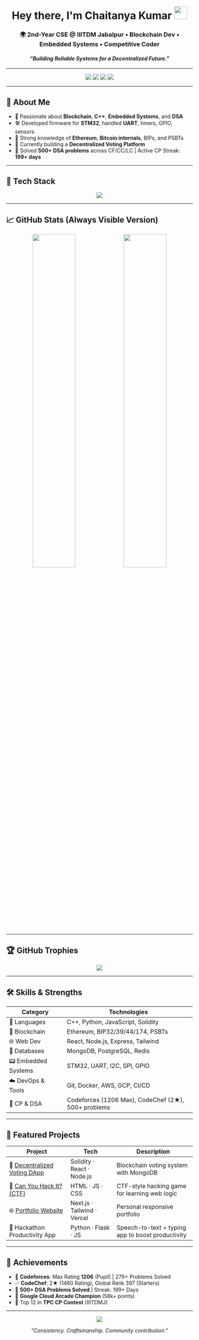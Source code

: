 <!-- WAVE HEADER -->


<h1 align="center">Hey there, I'm Chaitanya Kumar <img src="https://media.giphy.com/media/hvRJCLFzcasrR4ia7z/giphy.gif" width="35px"></h1>

<h3 align="center">🌍 2nd-Year CSE @ IIITDM Jabalpur • Blockchain Dev • Embedded Systems • Competitive Coder</h3>
<h4 align="center"><i>“Building Reliable Systems for a Decentralized Future.”</i></h4>

---

<!-- CONTACT -->
<p align="center">
  <a href="mailto:chaitanya21kr@gmail.com"><img src="https://img.shields.io/badge/Gmail-D14836?style=for-the-badge&logo=gmail&logoColor=white"/></a>
  <a href="https://www.linkedin.com/in/chaitanya-kumar-071062296/"><img src="https://img.shields.io/badge/LinkedIn-0A66C2?style=for-the-badge&logo=linkedin&logoColor=white"/></a>
  <a href="https://codeforces.com/profile/chaitanya21kumar"><img src="https://img.shields.io/badge/Codeforces-1F8ACB?style=for-the-badge&logo=codeforces"/></a>
  <a href="https://chaitanya21kumar.github.io/Portfolio-Website"><img src="https://img.shields.io/badge/Portfolio-000000?style=for-the-badge&logo=vercel"/></a>
</p>

---

## 🧠 About Me
- 🔭 Passionate about **Blockchain**, **C++**, **Embedded Systems**, and **DSA**
- 🛠️ Developed firmware for **STM32**, handled **UART**, timers, GPIO, sensors
- 🧠 Strong knowledge of **Ethereum**, **Bitcoin internals**, BIPs, and PSBTs
- 🌱 Currently building a **Decentralized Voting Platform**
- 🎯 Solved **500+ DSA problems** across CF/CC/LC | Active CP Streak: **199+ days**

---

## 🚀 Tech Stack

<p align="center">
  <img src="https://skillicons.dev/icons?i=cpp,solidity,python,react,nodejs,mongodb,postgres,redis,docker,aws,gcp,linux,git,vscode" />
</p>

---

## 📈 GitHub Stats (Always Visible Version)

<!-- Using shields fallback for reliability -->
<p align="center">
  <img src="https://github-readme-stats.vercel.app/api?username=chaitanya21kumar&theme=tokyonight&show_icons=true&count_private=true" width="48%" />
  <img src="https://github-readme-streak-stats.herokuapp.com?user=chaitanya21kumar&theme=tokyonight&hide_border=false" width="48%"/>
</p>

---

## 🏆 GitHub Trophies

<p align="center">
  <img src="https://github-profile-trophy.vercel.app/?username=chaitanya21kumar&theme=onedark&no-frame=true&margin-w=15"/>
</p>

---

## 🛠️ Skills & Strengths

| Category               | Technologies |
|------------------------|--------------|
| 🧠 Languages           | C++, Python, JavaScript, Solidity |
| 🔗 Blockchain          | Ethereum, BIP32/39/44/174, PSBTs |
| 🌐 Web Dev             | React, Node.js, Express, Tailwind |
| 🧬 Databases           | MongoDB, PostgreSQL, Redis |
| 📟 Embedded Systems    | STM32, UART, I2C, SPI, GPIO |
| ☁️ DevOps & Tools      | Git, Docker, AWS, GCP, CI/CD |
| 🎯 CP & DSA            | Codeforces (1206 Max), CodeChef (2★), 500+ problems |

---

## 📌 Featured Projects

| Project | Tech | Description |
|--------|------|-------------|
| 🔐 [Decentralized Voting DApp](https://github.com/chaitanya21kumar/decentralised-voting-system) | Solidity · React · Node.js | Blockchain voting system with MongoDB |
| 🎯 [Can You Hack It? (CTF)](https://github.com/chaitanya21kumar/Can-you-hack-it) | HTML · JS · CSS | CTF-style hacking game for learning web logic |
| 🌐 [Portfolio Website](https://github.com/chaitanya21kumar/Portfolio-Website) | Next.js · Tailwind · Vercel | Personal responsive portfolio |
| 🎤 Hackathon Productivity App | Python · Flask · JS | Speech-to-text + typing app to boost productivity

---

## 🥇 Achievements

- 🧠 **Codeforces**: Max Rating **1206** (Pupil) | 279+ Problems Solved  
- ✅ **CodeChef**: 2★ (1460 Rating), Global Rank 397 (Starters)  
- 🧠 **500+ DSA Problems Solved** | Streak: 199+ Days  
- 🥇 **Google Cloud Arcade Champion** (58k+ points)  
- 🥉 Top 12 in **TPC CP Contest** (IIITDMJ)

---

<!-- VIEWS -->
<p align="center">
  <img src="https://komarev.com/ghpvc/?username=chaitanya21kumar&label=PROFILE+VIEWS&color=0e75b6&style=for-the-badge" />
</p>



<p align="center"><i>"Consistency. Craftsmanship. Community contribution."</i></p>
